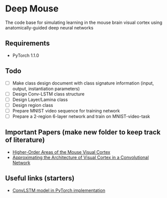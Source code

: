# Deep Mouse
The code base for simulating learning in the mouse brain visual cortex using anatomically-guided deep neural networks

## Requirements
* PyTorch 1.1.0

## Todo
- [ ] Make class design document with class signature information (input, output, instantiation parameters)
- [ ] Design Conv-LSTM class structure
- [ ] Design Layer/Lamina class
- [ ] Design region class
- [ ] Prepare MNIST video sequence for training network
- [ ] Prepare a 2-region 6-layer network and train on MNIST-video-task

## Important Papers (make new folder to keep track of literature)
* [Higher-Order Areas of the Mouse Visual Cortex](https://www.annualreviews.org/doi/10.1146/annurev-vision-102016-061331)
* [Approximating the Architecture of Visual Cortex in a Convolutional Network](https://www.mitpressjournals.org/doi/full/10.1162/neco_a_01211)

## Useful links (starters)
* [ConvLSTM model in PyTorch implementation](https://github.com/ndrplz/ConvLSTM_pytorch)
